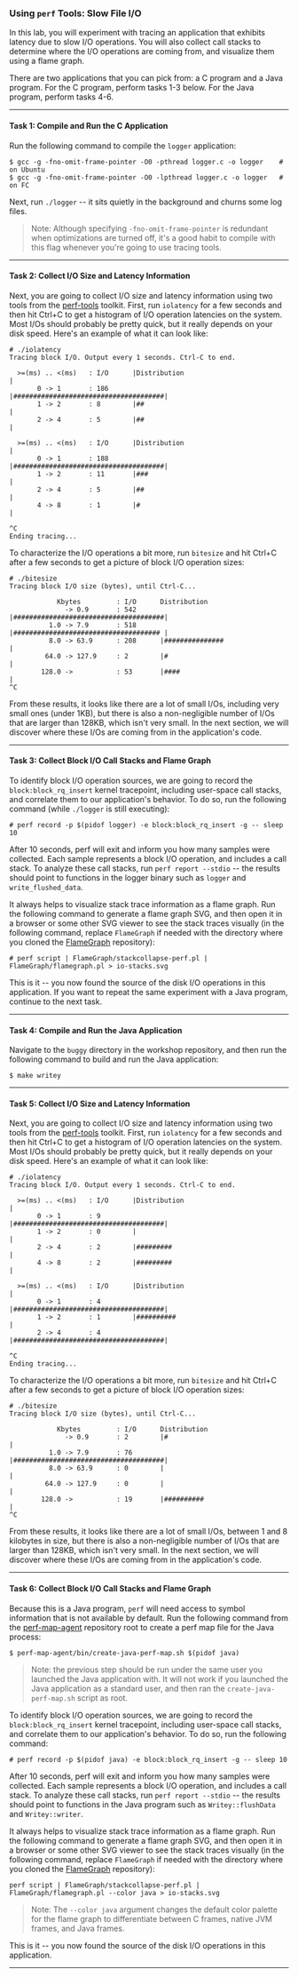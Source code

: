 ### Using `perf` Tools: Slow File I/O

In this lab, you will experiment with tracing an application that exhibits latency due to slow I/O operations. You will also collect call stacks to determine where the I/O operations are coming from, and visualize them using a flame graph.

There are two applications that you can pick from: a C program and a Java program. For the C program, perform tasks 1-3 below. For the Java program, perform tasks 4-6.

- - -

#### Task 1: Compile and Run the C Application

Run the following command to compile the `logger` application:

```
$ gcc -g -fno-omit-frame-pointer -O0 -pthread logger.c -o logger    # on Ubuntu
$ gcc -g -fno-omit-frame-pointer -O0 -lpthread logger.c -o logger   # on FC
```

Next, run `./logger` -- it sits quietly in the background and churns some log files.

> Note: Although specifying `-fno-omit-frame-pointer` is redundant when optimizations are turned off, it's a good habit to compile with this flag whenever you're going to use tracing tools.

- - -

#### Task 2: Collect I/O Size and Latency Information

Next, you are going to collect I/O size and latency information using two tools from the [perf-tools](https://github.com/brendangregg/perf-tools) toolkit. First, run `iolatency` for a few seconds and then hit Ctrl+C to get a histogram of I/O operation latencies on the system. Most I/Os should probably be pretty quick, but it really depends on your disk speed. Here's an example of what it can look like:

```
# ./iolatency
Tracing block I/O. Output every 1 seconds. Ctrl-C to end.

  >=(ms) .. <(ms)   : I/O      |Distribution                          |
       0 -> 1       : 186      |######################################|
       1 -> 2       : 8        |##                                    |
       2 -> 4       : 5        |##                                    |

  >=(ms) .. <(ms)   : I/O      |Distribution                          |
       0 -> 1       : 188      |######################################|
       1 -> 2       : 11       |###                                   |
       2 -> 4       : 5        |##                                    |
       4 -> 8       : 1        |#                                     |

^C
Ending tracing...
```

To characterize the I/O operations a bit more, run `bitesize` and hit Ctrl+C after a few seconds to get a picture of block I/O operation sizes:

```
# ./bitesize
Tracing block I/O size (bytes), until Ctrl-C...

            Kbytes         : I/O      Distribution
              -> 0.9       : 542      |######################################|
          1.0 -> 7.9       : 518      |##################################### |
          8.0 -> 63.9      : 208      |###############                       |
         64.0 -> 127.9     : 2        |#                                     |
        128.0 ->           : 53       |####                                  |
^C
```

From these results, it looks like there are a lot of small I/Os, including very small ones (under 1KB), but there is also a non-negligible number of I/Os that are larger than 128KB, which isn't very small. In the next section, we will discover where these I/Os are coming from in the application's code.

- - -

#### Task 3: Collect Block I/O Call Stacks and Flame Graph

To identify block I/O operation sources, we are going to record the `block:block_rq_insert` kernel tracepoint, including user-space call stacks, and correlate them to our application's behavior. To do so, run the following command (while `./logger` is still executing):

```
# perf record -p $(pidof logger) -e block:block_rq_insert -g -- sleep 10
```

After 10 seconds, perf will exit and inform you how many samples were collected. Each sample represents a block I/O operation, and includes a call stack. To analyze these call stacks, run `perf report --stdio` -- the results should point to functions in the logger binary such as `logger` and `write_flushed_data`.

It always helps to visualize stack trace information as a flame graph. Run the following command to generate a flame graph SVG, and then open it in a browser or some other SVG viewer to see the stack traces visually (in the following command, replace `FlameGraph` if needed with the directory where you cloned the [FlameGraph](https://github.com/brendangregg/FlameGraph) repository):

```
# perf script | FlameGraph/stackcollapse-perf.pl | FlameGraph/flamegraph.pl > io-stacks.svg
```

This is it -- you now found the source of the disk I/O operations in this application. If you want to repeat the same experiment with a Java program, continue to the next task.

- - -

#### Task 4: Compile and Run the Java Application

Navigate to the `buggy` directory in the workshop repository, and then run the following command to build and run the Java application:

```
$ make writey
```

- - -

#### Task 5: Collect I/O Size and Latency Information

Next, you are going to collect I/O size and latency information using two tools from the [perf-tools](https://github.com/brendangregg/perf-tools) toolkit. First, run `iolatency` for a few seconds and then hit Ctrl+C to get a histogram of I/O operation latencies on the system. Most I/Os should probably be pretty quick, but it really depends on your disk speed. Here's an example of what it can look like:

```
# ./iolatency
Tracing block I/O. Output every 1 seconds. Ctrl-C to end.

  >=(ms) .. <(ms)   : I/O      |Distribution                          |
       0 -> 1       : 9        |######################################|
       1 -> 2       : 0        |                                      |
       2 -> 4       : 2        |#########                             |
       4 -> 8       : 2        |#########                             |

  >=(ms) .. <(ms)   : I/O      |Distribution                          |
       0 -> 1       : 4        |######################################|
       1 -> 2       : 1        |##########                            |
       2 -> 4       : 4        |######################################|

^C
Ending tracing...
```

To characterize the I/O operations a bit more, run `bitesize` and hit Ctrl+C after a few seconds to get a picture of block I/O operation sizes:

```
# ./bitesize
Tracing block I/O size (bytes), until Ctrl-C...

            Kbytes         : I/O      Distribution
              -> 0.9       : 2        |#                                     |
          1.0 -> 7.9       : 76       |######################################|
          8.0 -> 63.9      : 0        |                                      |
         64.0 -> 127.9     : 0        |                                      |
        128.0 ->           : 19       |##########                            |
^C
```

From these results, it looks like there are a lot of small I/Os, between 1 and 8 kilobytes in size, but there is also a non-negligible number of I/Os that are larger than 128KB, which isn't very small. In the next section, we will discover where these I/Os are coming from in the application's code.

- - -

#### Task 6: Collect Block I/O Call Stacks and Flame Graph

Because this is a Java program, `perf` will need access to symbol information that is not available by default. Run the following command from the [perf-map-agent](https://github.com/jrudolph/perf-map-agent) repository root to create a perf map file for the Java process:

```
$ perf-map-agent/bin/create-java-perf-map.sh $(pidof java)
```

> Note: the previous step should be run under the same user you launched the Java application with. It will not work if you launched the Java application as a standard user, and then ran the `create-java-perf-map.sh` script as root.

To identify block I/O operation sources, we are going to record the `block:block_rq_insert` kernel tracepoint, including user-space call stacks, and correlate them to our application's behavior. To do so, run the following command:

```
# perf record -p $(pidof java) -e block:block_rq_insert -g -- sleep 10
```

After 10 seconds, perf will exit and inform you how many samples were collected. Each sample represents a block I/O operation, and includes a call stack. To analyze these call stacks, run `perf report --stdio` -- the results should point to functions in the Java program such as `Writey::flushData` and `Writey::writer`.

It always helps to visualize stack trace information as a flame graph. Run the following command to generate a flame graph SVG, and then open it in a browser or some other SVG viewer to see the stack traces visually (in the following command, replace `FlameGraph` if needed with the directory where you cloned the [FlameGraph](https://github.com/brendangregg/FlameGraph) repository):

```
perf script | FlameGraph/stackcollapse-perf.pl | FlameGraph/flamegraph.pl --color java > io-stacks.svg
```

> Note: The `--color java` argument changes the default color palette for the flame graph to differentiate between C frames, native JVM frames, and Java frames.

This is it -- you now found the source of the disk I/O operations in this application.

- - -
